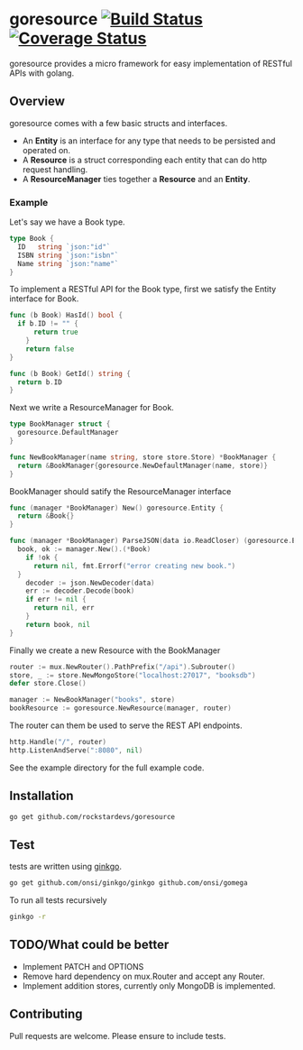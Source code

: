 # goresource [![Build Status](https://travis-ci.org/rockstardevs/goresource.svg?branch=master)](https://travis-ci.org/rockstardevs/goresource) [![Coverage Status](https://coveralls.io/repos/rockstardevs/goresource/badge.svg?branch=master&service=github&time=1452530170)](https://coveralls.io/github/rockstardevs/goresource?branch=master) 

goresource provides a micro framework for easy implementation of RESTful APIs with golang.

## Overview

goresource comes with a few basic structs and interfaces.

- An **Entity** is an interface for any type that needs to be persisted and operated on.
- A **Resource** is a struct corresponding each entity that can do http request handling.
- A **ResourceManager** ties together a **Resource** and an **Entity**.

### Example

Let's say we have a Book type.

```go
type Book {
  ID   string `json:"id"`
  ISBN string `json:"isbn"`
  Name string `json:"name"`
}
```

To implement a RESTful API for the Book type, first we satisfy the Entity interface for Book.

```go
func (b Book) HasId() bool {
  if b.ID != "" {
      return true
    }
    return false
}

func (b Book) GetId() string {
  return b.ID
}
```

Next we write a ResourceManager for Book.

```go
type BookManager struct {
  goresource.DefaultManager
}

func NewBookManager(name string, store store.Store) *BookManager {
  return &BookManager{goresource.NewDefaultManager(name, store)}
}
```

BookManager should satify the ResourceManager interface

```go
func (manager *BookManager) New() goresource.Entity {
  return &Book{}
}

func (manager *BookManager) ParseJSON(data io.ReadCloser) (goresource.Entity, error) {
  book, ok := manager.New().(*Book)
    if !ok {
      return nil, fmt.Errorf("error creating new book.")
  }
    decoder := json.NewDecoder(data)
    err := decoder.Decode(book)
    if err != nil {
      return nil, err
    }
    return book, nil
}
```

Finally we create a new Resource with the BookManager

```go
router := mux.NewRouter().PathPrefix("/api").Subrouter()
store, _ := store.NewMongoStore("localhost:27017", "booksdb")
defer store.Close()

manager := NewBookManager("books", store)
bookResource := goresource.NewResource(manager, router)
```

The router can them be used to serve the REST API endpoints.

```go
http.Handle("/", router)
http.ListenAndServe(":8080", nil)
```

See the example directory for the full example code.

## Installation

```sh
go get github.com/rockstardevs/goresource
```

## Test

tests are written using [ginkgo](http://github.com/onsi/ginkgo).

```sh
go get github.com/onsi/ginkgo/ginkgo github.com/onsi/gomega
```

To run all tests recursively

```sh
ginkgo -r
```

## TODO/What could be better

- Implement PATCH and OPTIONS
- Remove hard dependency on mux.Router and accept any Router.
- Implement addition stores, currently only MongoDB is implemented.

## Contributing

Pull requests are welcome. Please ensure to include tests.